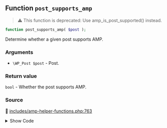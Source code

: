 ## Function `post_supports_amp`

> :warning: This function is deprecated: Use amp_is_post_supported() instead.

```php
function post_supports_amp( $post );
```

Determine whether a given post supports AMP.

### Arguments

* `\WP_Post $post` - Post.

### Return value

`bool` - Whether the post supports AMP.

### Source

:link: [includes/amp-helper-functions.php:763](/includes/amp-helper-functions.php#L763-L765)

<details>
<summary>Show Code</summary>

```php
function post_supports_amp( $post ) {
	return amp_is_post_supported( $post );
}
```

</details>
